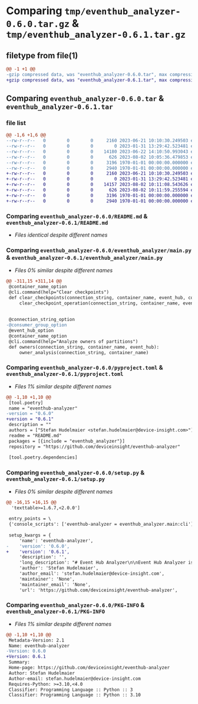 # Comparing `tmp/eventhub_analyzer-0.6.0.tar.gz` & `tmp/eventhub_analyzer-0.6.1.tar.gz`

## filetype from file(1)

```diff
@@ -1 +1 @@
-gzip compressed data, was "eventhub_analyzer-0.6.0.tar", max compression
+gzip compressed data, was "eventhub_analyzer-0.6.1.tar", max compression
```

## Comparing `eventhub_analyzer-0.6.0.tar` & `eventhub_analyzer-0.6.1.tar`

### file list

```diff
@@ -1,6 +1,6 @@
--rw-r--r--   0        0        0     2160 2023-06-21 10:10:30.249503 eventhub_analyzer-0.6.0/README.md
--rw-r--r--   0        0        0        0 2023-01-31 13:29:42.523481 eventhub_analyzer-0.6.0/eventhub_analyzer/__init__.py
--rw-r--r--   0        0        0    14180 2023-06-22 14:10:50.993043 eventhub_analyzer-0.6.0/eventhub_analyzer/main.py
--rw-r--r--   0        0        0      626 2023-08-02 10:05:36.479853 eventhub_analyzer-0.6.0/pyproject.toml
--rw-r--r--   0        0        0     3196 1970-01-01 00:00:00.000000 eventhub_analyzer-0.6.0/setup.py
--rw-r--r--   0        0        0     2940 1970-01-01 00:00:00.000000 eventhub_analyzer-0.6.0/PKG-INFO
+-rw-r--r--   0        0        0     2160 2023-06-21 10:10:30.249503 eventhub_analyzer-0.6.1/README.md
+-rw-r--r--   0        0        0        0 2023-01-31 13:29:42.523481 eventhub_analyzer-0.6.1/eventhub_analyzer/__init__.py
+-rw-r--r--   0        0        0    14157 2023-08-02 10:11:08.543626 eventhub_analyzer-0.6.1/eventhub_analyzer/main.py
+-rw-r--r--   0        0        0      626 2023-08-02 10:11:59.255594 eventhub_analyzer-0.6.1/pyproject.toml
+-rw-r--r--   0        0        0     3196 1970-01-01 00:00:00.000000 eventhub_analyzer-0.6.1/setup.py
+-rw-r--r--   0        0        0     2940 1970-01-01 00:00:00.000000 eventhub_analyzer-0.6.1/PKG-INFO
```

### Comparing `eventhub_analyzer-0.6.0/README.md` & `eventhub_analyzer-0.6.1/README.md`

 * *Files identical despite different names*

### Comparing `eventhub_analyzer-0.6.0/eventhub_analyzer/main.py` & `eventhub_analyzer-0.6.1/eventhub_analyzer/main.py`

 * *Files 0% similar despite different names*

```diff
@@ -311,15 +311,14 @@
 @container_name_option
 @cli.command(help="Clear checkpoints")
 def clear_checkpoints(connection_string, container_name, event_hub, consumer_group):
     clear_checkpoint_operation(connection_string, container_name, event_hub, consumer_group)
 
 
 @connection_string_option
-@consumer_group_option
 @event_hub_option
 @container_name_option
 @cli.command(help="Analyze owners of partitions")
 def owners(connection_string, container_name, event_hub):
     owner_analysis(connection_string, container_name)
```

### Comparing `eventhub_analyzer-0.6.0/pyproject.toml` & `eventhub_analyzer-0.6.1/pyproject.toml`

 * *Files 1% similar despite different names*

```diff
@@ -1,10 +1,10 @@
 [tool.poetry]
 name = "eventhub-analyzer"
-version = "0.6.0"
+version = "0.6.1"
 description = ""
 authors = ["Stefan Hudelmaier <stefan.hudelmaier@device-insight.com>"]
 readme = "README.md"
 packages = [{include = "eventhub_analyzer"}]
 repository = "https://github.com/deviceinsight/eventhub-analyzer"
 
 [tool.poetry.dependencies]
```

### Comparing `eventhub_analyzer-0.6.0/setup.py` & `eventhub_analyzer-0.6.1/setup.py`

 * *Files 0% similar despite different names*

```diff
@@ -16,15 +16,15 @@
  'texttable>=1.6.7,<2.0.0']
 
 entry_points = \
 {'console_scripts': ['eventhub-analyzer = eventhub_analyzer.main:cli']}
 
 setup_kwargs = {
     'name': 'eventhub-analyzer',
-    'version': '0.6.0',
+    'version': '0.6.1',
     'description': '',
     'long_description': "# Event Hub Analyzer\n\nEvent Hub Analyzer is a small command line tool that can be used\nto analyze certain aspects of Event Hubs.\n\n## Installation\n\n```\npip install eventhub-analyzer\n```\n\n## Checkpoints per partition\n\nFor every event hub, consumer group, the number of \nevents/sequence numbers between two invocations is retrieved and\nthe throughput per partition is calculated. This can be used to \ndetermine if the load is correctly distributed among partitions.\n\nWhen there are some partition that get little to no throughput while\nothers have large throughput, it is a sign that the partition key\nis not chosen optimally and that you should try to choose a property\nwith a higher cardinality as the partition key.\n\n### Usage\n\n```bash\neventhub-analyzer checkpoints -n CONTAINER_NAME -c CONNECTION_STRING\n```\n\nYou can also specify the settings via environment variables:\n\n```bash\nexport STORAGE_ACCOUNT_CONNECTION_STRING='DefaultEndpointsProtocol=https;AccountName=x;AccountKey=y;EndpointSuffix=core.windows.net'\nexport CONTAINER_NAME='event-hub-offsets'\neventhub-analyzer checkpoints\n```\n\n### Example output\n\n```\nEvent Hub: telemetry, Consumer Group: my-consumer\nEvent Hub   Consumer Group   Partition   Events per second\ntelemetry   my-consumer              0             158.034\ntelemetry   my-consumer              1             203.257\ntelemetry   my-consumer              2             148.103\ntelemetry   my-consumer              3               0.000\ntelemetry   my-consumer              4             201.780\ntelemetry   my-consumer              5             106.081\ntelemetry   my-consumer              6              72.307\ntelemetry   my-consumer              7             160.783\ntelemetry   my-consumer              8             118.351\n```\n\nAs you can see, partition 3 is not getting any events and\nthe number of events is not well distributed overall. There\nmight be some gains possible by choosing a different partition key\n(or by partitioning manually on the client).\n\n### Clearing checkpoints\n\nExample:\n\n```bash\neventhub-analyzer clear-checkpoints --consumer-group redis-timeseries\n```\n\n## Publishing\n\n```\npoetry build\npoetry publish\n```\n",
     'author': 'Stefan Hudelmaier',
     'author_email': 'stefan.hudelmaier@device-insight.com',
     'maintainer': 'None',
     'maintainer_email': 'None',
     'url': 'https://github.com/deviceinsight/eventhub-analyzer',
```

### Comparing `eventhub_analyzer-0.6.0/PKG-INFO` & `eventhub_analyzer-0.6.1/PKG-INFO`

 * *Files 1% similar despite different names*

```diff
@@ -1,10 +1,10 @@
 Metadata-Version: 2.1
 Name: eventhub-analyzer
-Version: 0.6.0
+Version: 0.6.1
 Summary: 
 Home-page: https://github.com/deviceinsight/eventhub-analyzer
 Author: Stefan Hudelmaier
 Author-email: stefan.hudelmaier@device-insight.com
 Requires-Python: >=3.10,<4.0
 Classifier: Programming Language :: Python :: 3
 Classifier: Programming Language :: Python :: 3.10
```

